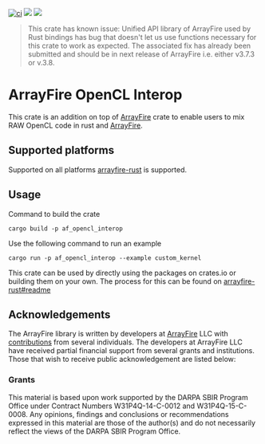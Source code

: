 [![ci][19]][16] [![][18]][3] [![][17]][4]

> This crate has known issue: Unified API library of ArrayFire used by Rust bindings has bug
  that doesn't let us use functions necessary for this crate to work as expected. The associated
  fix has already been submitted and should be in next release of ArrayFire i.e. either v3.7.3 or
  v.3.8.

# ArrayFire OpenCL Interop

This crate is an addition on top of [ArrayFire][1] crate to enable users to mix RAW OpenCL code in rust
and [ArrayFire][1].

## Supported platforms

Supported on all platforms [arrayfire-rust][1] is supported.

## Usage

Command to build the crate
```
cargo build -p af_opencl_interop
```

Use the following command to run an example
```
cargo run -p af_opencl_interop --example custom_kernel
```

This crate can be used by directly using the packages on crates.io or building them on your own.
The process for this can be found on [arrayfire-rust#readme][2]

## Acknowledgements

The ArrayFire library is written by developers at [ArrayFire][14] LLC with [contributions][15]
from several individuals. The developers at ArrayFire LLC have received partial financial support
from several grants and institutions. Those that wish to receive public acknowledgement are listed
below:

### Grants

This material is based upon work supported by the DARPA SBIR Program Office under Contract Numbers
W31P4Q-14-C-0012 and W31P4Q-15-C-0008. Any opinions, findings and conclusions or recommendations
expressed in this material are those of the author(s) and do not necessarily reflect the views of
the DARPA SBIR Program Office.

[1]: https://github.com/arrayfire/arrayfire-rust
[2]: https://github.com/arrayfire/arrayfire-rust/blob/master/README.md
[3]: http://arrayfire.github.io/arrayfire-rust/af_opencl_interop/index.html
[4]: https://join.slack.com/t/arrayfire-org/shared_invite/MjI4MjIzMDMzMTczLTE1MDI5ODg4NzYtN2QwNGE3ODA5OQ
[14]: https://arrayfire.com/
[15]: https://github.com/arrayfire/arrayfire_rust/graphs/contributors
[16]: https://github.com/arrayfire/arrayfire-rust/actions?workflow=CI
[17]: https://img.shields.io/badge/af_opencl_interop-community-e69138?logo=slack
[18]: https://img.shields.io/badge/af_opencl_interop-Docs-blue?logo=readthedocs
[19]: https://github.com/arrayfire/arrayfire-rust/workflows/ci/badge.svg?event=push
